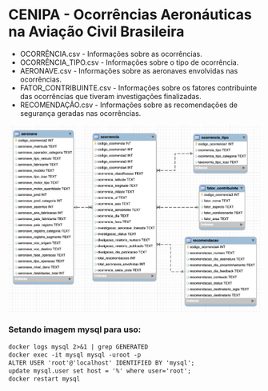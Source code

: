 # CENIPA - Ocorrências Aeronáuticas na Aviação Civil Brasileira

- OCORRÊNCIA.csv - Informações sobre as ocorrências.
- OCORRÊNCIA_TIPO.csv - Informações sobre o tipo de ocorrência.
- AERONAVE.csv - Informações sobre as aeronaves envolvidas nas ocorrências.
- FATOR_CONTRIBUINTE.csv - Informações sobre os fatores contribuinte das ocorrências que tiveram investigações finalizadas.
- RECOMENDAÇÃO.csv - Informações sobre as recomendações de segurança geradas nas ocorrências.

<img title="a title" alt="Alt text" src="/src/main/resources/MER.png">

### Setando imagem mysql para uso:

```docker run -p 3306:3306 --name=mysql -d mysql/mysql-server:8.0.21
docker logs mysql 2>&1 | grep GENERATED
docker exec -it mysql mysql -uroot -p
ALTER USER 'root'@'localhost' IDENTIFIED BY 'mysql';
update mysql.user set host = '%' where user='root';
docker restart mysql
